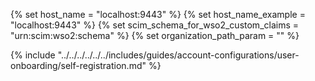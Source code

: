{% set host_name = "localhost:9443" %}
{% set host_name_example = "localhost:9443" %}
{% set scim_schema_for_wso2_custom_claims = "urn:scim:wso2:schema" %}
{% set organization_path_param = ""  %}

{% include "../../../../../../includes/guides/account-configurations/user-onboarding/self-registration.md" %}